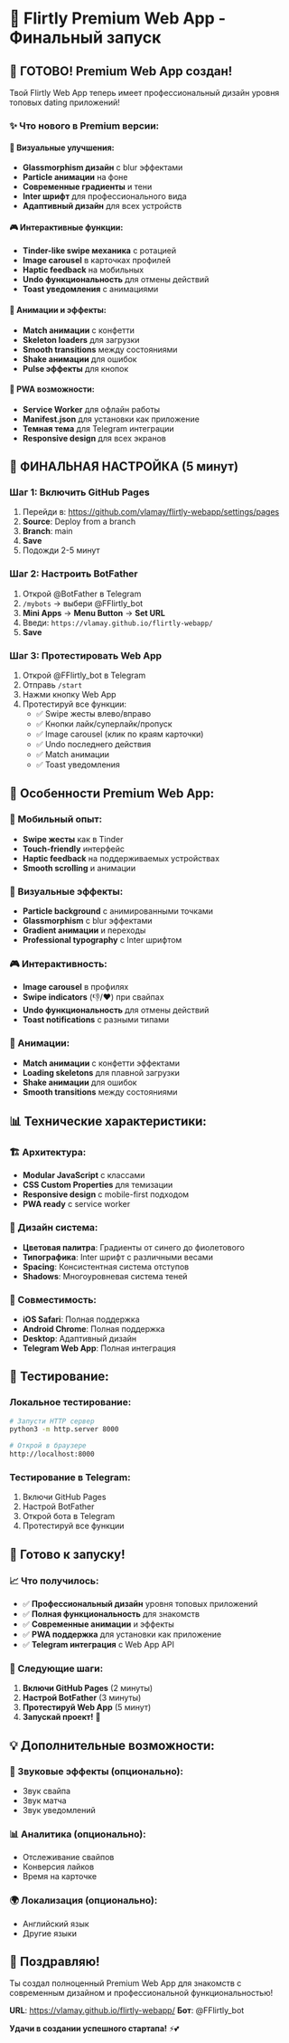 # 🚀 Flirtly Premium Web App - Финальный запуск

## 🎉 ГОТОВО! Premium Web App создан!

Твой Flirtly Web App теперь имеет профессиональный дизайн уровня топовых dating приложений!

### ✨ Что нового в Premium версии:

#### 🎨 Визуальные улучшения:
- **Glassmorphism дизайн** с blur эффектами
- **Particle анимации** на фоне
- **Современные градиенты** и тени
- **Inter шрифт** для профессионального вида
- **Адаптивный дизайн** для всех устройств

#### 🎮 Интерактивные функции:
- **Tinder-like swipe механика** с ротацией
- **Image carousel** в карточках профилей
- **Haptic feedback** на мобильных
- **Undo функциональность** для отмены действий
- **Toast уведомления** с анимациями

#### 💫 Анимации и эффекты:
- **Match анимации** с конфетти
- **Skeleton loaders** для загрузки
- **Smooth transitions** между состояниями
- **Shake анимации** для ошибок
- **Pulse эффекты** для кнопок

#### 📱 PWA возможности:
- **Service Worker** для офлайн работы
- **Manifest.json** для установки как приложение
- **Темная тема** для Telegram интеграции
- **Responsive design** для всех экранов

## 🚀 ФИНАЛЬНАЯ НАСТРОЙКА (5 минут)

### Шаг 1: Включить GitHub Pages
1. Перейди в: https://github.com/vlamay/flirtly-webapp/settings/pages
2. **Source**: Deploy from a branch
3. **Branch**: main
4. **Save**
5. Подожди 2-5 минут

### Шаг 2: Настроить BotFather
1. Открой @BotFather в Telegram
2. `/mybots` → выбери @FFlirtly_bot
3. **Mini Apps** → **Menu Button** → **Set URL**
4. Введи: `https://vlamay.github.io/flirtly-webapp/`
5. **Save**

### Шаг 3: Протестировать Web App
1. Открой @FFlirtly_bot в Telegram
2. Отправь `/start`
3. Нажми кнопку Web App
4. Протестируй все функции:
   - ✅ Swipe жесты влево/вправо
   - ✅ Кнопки лайк/суперлайк/пропуск
   - ✅ Image carousel (клик по краям карточки)
   - ✅ Undo последнего действия
   - ✅ Match анимации
   - ✅ Toast уведомления

## 🎯 Особенности Premium Web App:

### 📱 Мобильный опыт:
- **Swipe жесты** как в Tinder
- **Touch-friendly** интерфейс
- **Haptic feedback** на поддерживаемых устройствах
- **Smooth scrolling** и анимации

### 🎨 Визуальные эффекты:
- **Particle background** с анимированными точками
- **Glassmorphism** с blur эффектами
- **Gradient анимации** и переходы
- **Professional typography** с Inter шрифтом

### 🎮 Интерактивность:
- **Image carousel** в профилях
- **Swipe indicators** (👎/❤️) при свайпах
- **Undo функциональность** для отмены действий
- **Toast notifications** с разными типами

### 💫 Анимации:
- **Match анимации** с конфетти эффектами
- **Loading skeletons** для плавной загрузки
- **Shake анимации** для ошибок
- **Smooth transitions** между состояниями

## 📊 Технические характеристики:

### 🏗️ Архитектура:
- **Modular JavaScript** с классами
- **CSS Custom Properties** для темизации
- **Responsive design** с mobile-first подходом
- **PWA ready** с service worker

### 🎨 Дизайн система:
- **Цветовая палитра**: Градиенты от синего до фиолетового
- **Типографика**: Inter шрифт с различными весами
- **Spacing**: Консистентная система отступов
- **Shadows**: Многоуровневая система теней

### 📱 Совместимость:
- **iOS Safari**: Полная поддержка
- **Android Chrome**: Полная поддержка
- **Desktop**: Адаптивный дизайн
- **Telegram Web App**: Полная интеграция

## 🧪 Тестирование:

### Локальное тестирование:
```bash
# Запусти HTTP сервер
python3 -m http.server 8000

# Открой в браузере
http://localhost:8000
```

### Тестирование в Telegram:
1. Включи GitHub Pages
2. Настрой BotFather
3. Открой бота в Telegram
4. Протестируй все функции

## 🎉 Готово к запуску!

### 📈 Что получилось:
- ✅ **Профессиональный дизайн** уровня топовых приложений
- ✅ **Полная функциональность** для знакомств
- ✅ **Современные анимации** и эффекты
- ✅ **PWA поддержка** для установки как приложение
- ✅ **Telegram интеграция** с Web App API

### 🚀 Следующие шаги:
1. **Включи GitHub Pages** (2 минуты)
2. **Настрой BotFather** (3 минуты)
3. **Протестируй Web App** (5 минут)
4. **Запускай проект!** 🎯

## 💡 Дополнительные возможности:

### 🎵 Звуковые эффекты (опционально):
- Звук свайпа
- Звук матча
- Звук уведомлений

### 📊 Аналитика (опционально):
- Отслеживание свайпов
- Конверсия лайков
- Время на карточке

### 🌍 Локализация (опционально):
- Английский язык
- Другие языки

## 🎊 Поздравляю!

Ты создал полноценный Premium Web App для знакомств с современным дизайном и профессиональной функциональностью!

**URL**: https://vlamay.github.io/flirtly-webapp/
**Бот**: @FFlirtly_bot

**Удачи в создании успешного стартапа!** ⚡💕
